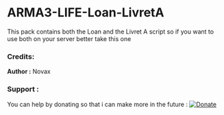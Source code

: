 # ARMA3-LIFE-Loan-LivretA

This pack contains both the Loan and the Livret A script so if you want to use both on your server better take this one


### Credits:

**Author :** Novax

### Support :

You can help by donating so that i can make more in the future :
[![Donate](https://img.shields.io/badge/Donate-PayPal-green.svg)](https://paypal.me/novax69)